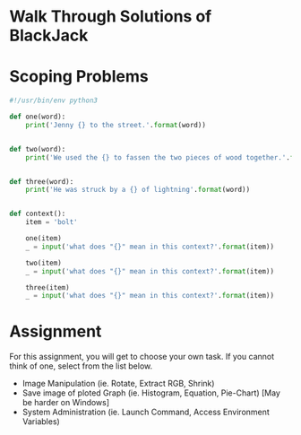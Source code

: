 # Walk Through Solutions of BlackJack

# Scoping Problems

```python
#!/usr/bin/env python3

def one(word):
    print('Jenny {} to the street.'.format(word))


def two(word):
    print('We used the {} to fassen the two pieces of wood together.'.format(word))


def three(word):
    print('He was struck by a {} of lightning'.format(word))


def context():
    item = 'bolt'

    one(item)
    _ = input('what does "{}" mean in this context?'.format(item))

    two(item)
    _ = input('what does "{}" mean in this context?'.format(item))

    three(item)
    _ = input('what does "{}" mean in this context?'.format(item))

```

# Assignment
For this assignment, you will get to choose your own task. If you cannot think of one, select from the list below.
* Image Manipulation (ie. Rotate, Extract RGB, Shrink)
* Save image of ploted Graph (ie. Histogram, Equation, Pie-Chart) [May be harder on Windows]
* System Administration (ie. Launch Command, Access Environment Variables)
